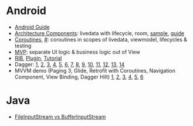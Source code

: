 # Android

- [Android Guide](https://developer.android.com/guide)
- [Architecture Components](https://www.youtube.com/watch?v=FrteWKKVyzI): livedata with lifecycle, room, [sample](https://github.com/android/architecture-components-samples), [guide](https://developer.android.com/jetpack/guide)
- [Coroutines](https://www.youtube.com/watch?v=BOHK_w09pVA), [#](https://www.youtube.com/watch?v=ZTDXo0-SKuU): coroutines in scopes of livedata, viewmodel, lifecycles & testing
- [MVP](https://antonioleiva.com/mvp-android/): separate UI logic & business logic out of View
- [RIB](https://github.com/uber/RIBs), [Plugin](https://github.com/uber/RIBs/wiki/Android-Tooling#ribs-code-generation-plugin-for-android-studio-and-intellij), [Tutorial](https://github.com/uber/RIBs/wiki/Android-Tutorial-1)
- Dagger: [1](https://www.youtube.com/watch?v=ZZ_qek0hGkM&ab_channel=CodinginFlow),
          [2](https://www.youtube.com/watch?v=wJkHYBf8VkA&ab_channel=CodinginFlow),
          [3](https://www.youtube.com/watch?v=tgY4Jw8OFZI&ab_channel=CodinginFlow),
          [4](https://www.youtube.com/watch?v=P9vZ5UAiY_k&ab_channel=CodinginFlow),
          [5](https://www.youtube.com/watch?v=m5K6FO_DH1k&ab_channel=CodinginFlow),
          [6](https://www.youtube.com/watch?v=3itfTHKFOqY&ab_channel=CodinginFlow),
          [7](https://www.youtube.com/watch?v=pAZtgwHJpBg&ab_channel=CodinginFlow),
          [8](https://www.youtube.com/watch?v=3tIvekCTSJg&ab_channel=CodinginFlow),
          [9](https://www.youtube.com/watch?v=2m63wk0M9vM&ab_channel=CodinginFlow),
          [10](https://www.youtube.com/watch?v=qiNuUUPLlkk&ab_channel=CodinginFlow),
          [11](https://www.youtube.com/watch?v=V-CF0BGA-3w&ab_channel=CodinginFlow),
          [12](https://www.youtube.com/watch?v=cLT3jsJdxuk&ab_channel=CodinginFlow),
          [13](https://www.youtube.com/watch?v=zoj9MYxup-0&ab_channel=CodinginFlow),
          [14](https://www.youtube.com/watch?v=V9wSqfvErak&ab_channel=CodinginFlow)
- MVVM demo (Paging 3, Glide, Retrofit with Coroutines, Navigation Component, View Binding, Dagger Hilt)
               [1](https://www.youtube.com/watch?v=m_cMJehM9xc&ab_channel=CodinginFlow),
               [2](https://www.youtube.com/watch?v=IPWnPGLAK8Y&ab_channel=CodinginFlow),
               [3](https://www.youtube.com/watch?v=oCpwq-TX0wc&ab_channel=CodinginFlow),
               [4](https://www.youtube.com/watch?v=IRL5Z6CarBw&ab_channel=CodinginFlow),
               [5](),
               [6]()


# Java

- [FileInputStream vs BufferInputStream](https://bit.ly/34V3Fbp)
